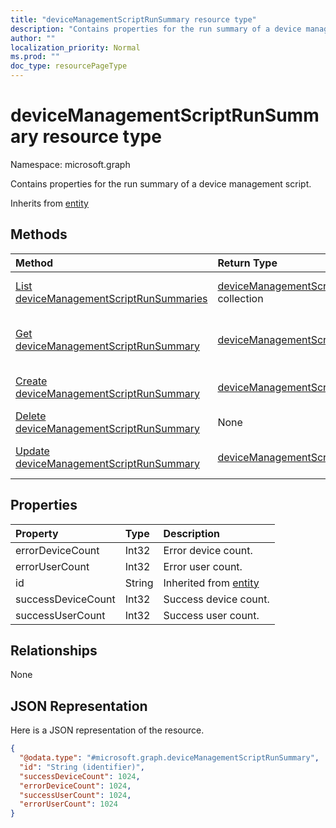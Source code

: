 ```yaml
---
title: "deviceManagementScriptRunSummary resource type"
description: "Contains properties for the run summary of a device management script."
author: ""
localization_priority: Normal
ms.prod: ""
doc_type: resourcePageType
---
```


# deviceManagementScriptRunSummary resource type


Namespace: microsoft.graph

Contains properties for the run summary of a device management script.


Inherits from [entity](../resources/entity.md)

## Methods
|Method|Return Type|Description|
|:---|:---|:---|
|[List deviceManagementScriptRunSummaries](../api/intune-devices-devicemanagementscriptrunsummary-list.md)|[deviceManagementScriptRunSummary](../resources/intune-devices-devicemanagementscriptrunsummary.md) collection|List properties and relationships of the [deviceManagementScriptRunSummary](../resources/devicemanagementscriptrunsummary.md) objects.|
|[Get deviceManagementScriptRunSummary](../api/intune-devices-devicemanagementscriptrunsummary-get.md)|[deviceManagementScriptRunSummary](../resources/intune-devices-devicemanagementscriptrunsummary.md)|Read properties and relationships of the [deviceManagementScriptRunSummary](../resources/intune-devices-devicemanagementscriptrunsummary.md) object.|
|[Create deviceManagementScriptRunSummary](../api/intune-devices-devicemanagementscriptrunsummary-create.md)|[deviceManagementScriptRunSummary](../resources/intune-devices-devicemanagementscriptrunsummary.md)|Create a new [deviceManagementScriptRunSummary](../resources/intune-devices-devicemanagementscriptrunsummary.md) object.|
|[Delete deviceManagementScriptRunSummary](../api/intune-devices-devicemanagementscriptrunsummary-delete.md)|None|Deletes a [deviceManagementScriptRunSummary](../resources/intune-devices-devicemanagementscriptrunsummary.md).|
|[Update deviceManagementScriptRunSummary](../api/intune-devices-devicemanagementscriptrunsummary-update.md)|[deviceManagementScriptRunSummary](../resources/intune-devices-devicemanagementscriptrunsummary.md)|Update the properties of a [deviceManagementScriptRunSummary](../resources/intune-devices-devicemanagementscriptrunsummary.md) object.|

## Properties
|Property|Type|Description|
|:---|:---|:---|
|errorDeviceCount|Int32|Error device count.|
|errorUserCount|Int32|Error user count.|
|id|String| Inherited from [entity](../resources/entity.md)|
|successDeviceCount|Int32|Success device count.|
|successUserCount|Int32|Success user count.|

## Relationships
None

## JSON Representation
Here is a JSON representation of the resource.
<!-- {
  "blockType": "resource",
  "keyProperty": "id",
  "@odata.type": "microsoft.graph.deviceManagementScriptRunSummary",
  "baseType": "microsoft.graph.entity",
  "openType": false
}
-->
``` json
{
  "@odata.type": "#microsoft.graph.deviceManagementScriptRunSummary",
  "id": "String (identifier)",
  "successDeviceCount": 1024,
  "errorDeviceCount": 1024,
  "successUserCount": 1024,
  "errorUserCount": 1024
}
```

